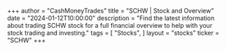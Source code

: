 +++
author = "CashMoneyTrades"
title = "SCHW | Stock and Overview"
date = "2024-01-12T10:00:00"
description = "Find the latest information about trading SCHW stock for a full financial overview to help with your stock trading and investing."
tags = [
   "Stocks",
]
layout = "stocks"
ticker = "SCHW"
+++
